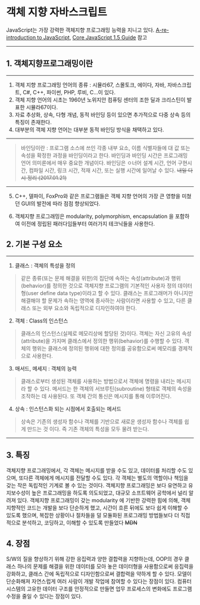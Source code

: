 # 객체 지향 자바스크립트
JavaScript는 가장 강력한 객체지향 프로그래밍 능력을 지니고 있다.
[A-re-introduction to JavaScript](https://developer.mozilla.org/en-US/docs/Web/JavaScript/A_re-introduction_to_JavaScript), [Core JavaScript 1.5 Guide](https://developer.mozilla.org/en-US/docs/Web/JavaScript/Guide) 참고
***
## 1. 객체지향프로그래밍이란
***
1. 객체 지향 프로그래밍 언어의 종류 : 시뮬라67, 스몰토크, 에이다, 자바, 자바스크립트, C#, C++, 파이썬, PHP, 루비, C...이 있다.
2. 객체 지향 언어의 시초는 1960년 노위지안 컴퓨팅 센터의 조한 딜과 크리스틴이 발표한 시뮬라67이다.
3. 자료 추상화, 상속, 다형 개념, 동적 바인딩 등이 있으면 추가적으로 다중 상속 등의 특징이 존재한다.
4. 대부분의 객체 지향 언어는 대부분 동적 바인딩 방식을 채택하고 있다.
***
>바인딩이란 : 프로그램 소스에 쓰인 각종 내부 요소, 이름 식별자들에 대 값 또는 속성을 확정한 과정을 바인딩이라고 한다. 바인딩과 바인딩 시간은 프로그래밍 언어 의미론에서 매우 중요한 개념이다. 바인딩은 ㅇ너어 설계 시간, 언어 구현시간, 컴파일 시간, 링크 시간, 적재 시간, 또는 실행 시간에 일어날 수 있다. ~~내일 다시 정리 (2017.01.21)~~

***

5. C++, 델파이, FoxPro와 같은 프로그램들은 객체 지향 언어의 가장 큰 영향을 미쳤던 GUI의 발전에 따라 점점 향상되었다.

6. 객체지향 프로그래밍은 modularity, polymorphism, encapsulation 을 포함하여 이전에 정립된 패러다임들부터 여러가지 테크닉들을 사용한다.

## 2. 기본 구성 요소
***
1. 클래스 : 객체의 특성을 정의
>같은 종류(또는 문제 해결을 위한)의 집단에 속하는 속성(attribute)과 행위(behavior)를 정의한 것으로 객체지향 프로그램의 기본적인 사용자 정의 데이터형(user define data type)이라고 할 수 있다. 클래스는 프로그래머가 아니지만 해결해야 할 문제가 속하는 영역에 종사하는 사람이라면 사용할 수 있고, 다른 클래스 또는 외부 요소와 독립적으로 디자인하여야 한다.

2. 객체 : Class의 인스턴스
>클래스의 인스턴스(실제로 메모리상에 할당된 것)이다. 객체는 자신 고유의 속성(attribute)을 가지며 클래스에서 정의한 행위(behavior)를 수행할 수 있다. 객체의 행위는 클래스에 정의된 행위에 대한 정의를 공유함으로써 메모리를 경제적으로 사용한다.

3. 매서드, 메세지 : 객체의 능력
>클래스로부터 생성된 객체를 사용하는 방법으로서 객체에 명령을 내리는 메시지라 할 수 있다. 메서드는 한 객체의 서브루틴(subroutine) 형태로 객체의 속성을 조작하는 데 사용된다. 또 객체 간의 통신은 메시지를 통해 이루어진다.

4. 상속 : 인스턴스화 되는 시점에서 호출되는 메서드
>상속은 기존의 생성자 함수나 객체를 기반으로 새로운 생성자 함수나 객체를 쉽게 만드는 것 이다. 즉 기존 객체의 특성을 모두 물려 받는다.
***
## 3. 특징
객체지향 프로그래밍에서, 각 객체는 메시지를 받을 수도 있고, 데이터를 처리할 수도 있으며, 또다른 객체에게 메시지를 전달할 수도 있다. 각 객체는 별도의 역할이나 책임을 갖는 작은 독립적인 기계로 볼 수 있는 것이다. 객체지향 프로그래밍은 보다 유연하고 유지보수성이 높은 프로그래밍을 하도록 의도되었고, 대규모 소프트웨어 공학에서 널리 알려져 있다. 객체지향 프로그래밍이 갖는 modularity 에 기반한 강력한 힘에 의해, 객체지향적인 코드는 개발을 보다 단순하게 했고, 시간이 흐른 뒤에도 보다 쉽게 이해할 수 있도록 했으며, 복잡한 상황이나 절차들을 덜 모듈화된 프로그래밍 방법들보다 더 직접적으로 분석하고, 코딩하고, 이해할 수 있도록 만들었다 ~~MDN~~
## 4. 장점
S/W의 질을 향상하기 위해 강한 응집력과 양한 결합력을 지향하는데, OOP의 경우 클래스 하나의 문제를 해결을 위한 데이터를 모아 놓은 데이터형을 사용함으로써 응집력을 강화하고, 클래스 간에 독립적으로 디자인함으로써 결합력을 약하게 할 수 있다.
모델이 단순화해져 자연스럽게 여러 사람이 개발 작업에 참여할 수 있다는 장점이 있다.
컴퓨터 시스템의 고유한 데이터 구조를 안정적으로 만들면 업무 프로세스의 변화에도 프로그램 수정을 줄일 수 있다는 장점이 있다.
